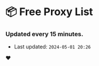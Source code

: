 # :package: Free Proxy List
### Updated every 15 minutes.

- Last updated: `2024-05-01 20:26`

:heart:
